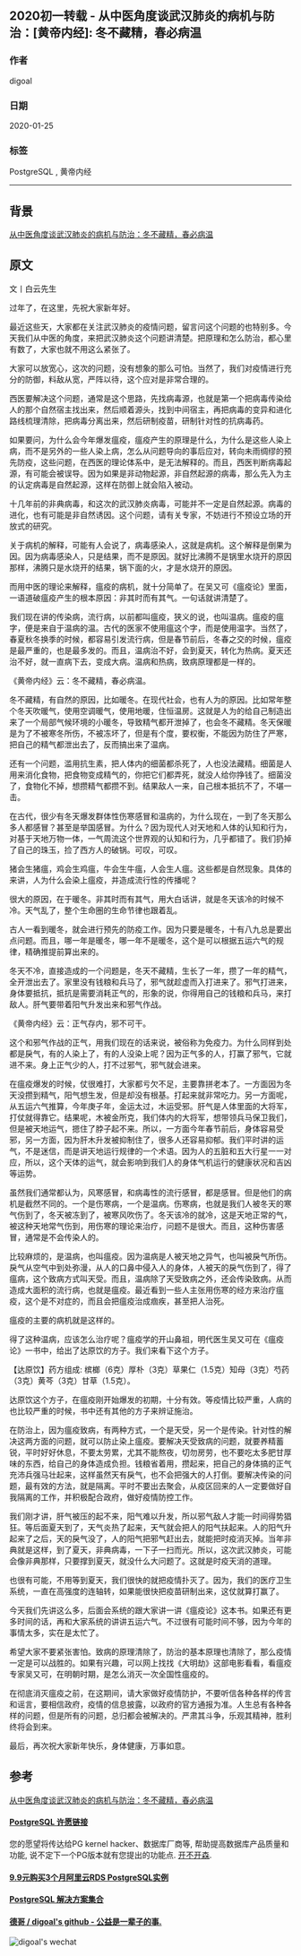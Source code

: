 ## 2020初一转载 - 从中医角度谈武汉肺炎的病机与防治：[黄帝内经]: 冬不藏精，春必病温  
                                                                                                               
### 作者                                                                      
digoal                                                                                                               
                                                                                                               
### 日期                                                                                                               
2020-01-25                                                                                                           
                                                                                                               
### 标签                                                                                                               
PostgreSQL , 黄帝内经   
                                                                                                               
----                                                                                                               
                                                                                                               
## 背景       
[从中医角度谈武汉肺炎的病机与防治：冬不藏精，春必病温](http://www.xcar.com.cn/bbs/viewthread.php?tid=94748453)  
  
## 原文  
文丨白云先生  
    
过年了，在这里，先祝大家新年好。  
    
最近这些天，大家都在关注武汉肺炎的疫情问题，留言问这个问题的也特别多。今天我们从中医的角度，来把武汉肺炎这个问题讲清楚。把原理和怎么防治，都心里有数了，大家也就不用这么紧张了。  
    
大家可以放宽心，这次的问题，没有想象的那么可怕。当然了，我们对疫情进行充分的防御，料敌从宽，严阵以待，这个应对是非常合理的。  
   
西医要解决这个问题，通常是这个思路，先找病毒源，也就是第一个把病毒传染给人的那个自然宿主找出来，然后顺着源头，找到中间宿主，再把病毒的变异和进化路线梳理清除，把病毒分离出来，然后研制疫苗，研制针对性的抗病毒药。  
   
如果要问，为什么会今年爆发瘟疫，瘟疫产生的原理是什么，为什么是这些人染上病，而不是另外的一些人染上病，怎么从问题导向的事后应对，转向未雨绸缪的预先防疫，这些问题，在西医的理论体系中，是无法解释的。而且，西医判断病毒起源，有可能会被误导。因为如果是非动物起源，非自然起源的病毒，那么先入为主的认定病毒是自然起源，这样在防御上就会陷入被动。  
   
十几年前的非典病毒，和这次的武汉肺炎病毒，可能并不一定是自然起源。病毒的进化，也有可能是非自然诱因。这个问题，请有关专家，不妨进行不预设立场的开放式的研究。  
   
关于病机的解释，可能有人会说了，病毒感染人，这就是病机。这个解释是倒果为因。因为病毒感染人，只是结果，而不是原因。就好比沸腾不是锅里水烧开的原因那样，沸腾只是水烧开的结果，锅下面的火，才是水烧开的原因。  
   
而用中医的理论来解释，瘟疫的病机，就十分简单了。在吴又可《瘟疫论》里面，一语道破瘟疫产生的根本原因：非其时而有其气。一句话就讲清楚了。  
   
我们现在讲的传染病，流行病，以前都叫瘟疫，狭义的说，也叫温病。瘟疫的瘟字，便是来自于温病的温。古代的医家不使用瘟这个字，而是使用温字。当然了，春夏秋冬换季的时候，都容易引发流行病，但是春节前后，冬春之交的时候，瘟疫是最严重的，也是最多发的。而且，温病治不好，会到夏天，转化为热病。夏天还治不好，就一直病下去，变成大病。温病和热病，致病原理都是一样的。  
   
《黄帝内经》云：冬不藏精，春必病温。  
   
冬不藏精，有自然的原因，比如暖冬。在现代社会，也有人为的原因。比如常年整个冬天吹暖气，使用空调暖气，使用地暖，住恒温房。这就是人为的给自己制造出来了一个局部气候环境的小暖冬，导致精气都开泄掉了，也会冬不藏精。冬天保暖是为了不被寒冬所伤，不被冻坏了，但是有个度，要权衡，不能因为防住了严寒，把自己的精气都泄出去了，反而搞出来了温病。  
   
还有一个问题，滥用抗生素，把人体内的细菌都杀死了，人也没法藏精。细菌是人用来消化食物，把食物变成精气的，你把它们都弄死，就没人给你挣钱了。细菌没了，食物化不掉，想攒精气都攒不到。结果敌人一来，自己根本抵抗不了，不堪一击。  
   
在古代，很少有冬天爆发群体性伤寒感冒和温病的，为什么现在，一到了冬天那么多人都感冒？甚至是举国感冒。为什么？因为现代人对天地和人体的认知和行为，对基于天地万物一体，一气周流这个世界观的认知和行为，几乎都错了。我们扔掉了自己的珠玉，捡了西方人的破锅。可叹，可叹。  
   
猪会生猪瘟，鸡会生鸡瘟，牛会生牛瘟，人会生人瘟。这些都是自然现象。具体的来讲，人为什么会染上瘟疫，并造成流行性的传播呢？  
   
很大的原因，在于暖冬。非其时而有其气，用大白话讲，就是冬天该冷的时候不冷。天气乱了，整个生命圈的生命节律也跟着乱。  
   
古人一看到暖冬，就会进行预先的防疫工作。因为只要是暖冬，十有八九总是要出点问题。而且，哪一年是暖冬，哪一年不是暖冬，这个是可以根据五运六气的规律，精确推提前算出来的。  
   
冬天不冷，直接造成的一个问题是，冬天不藏精，生长了一年，攒了一年的精气，全开泄出去了。家里没有钱粮和兵马了，邪气就趁虚而入打进来了。邪气打进来，身体要抵抗，抵抗是需要消耗正气的，形象的说，你得用自己的钱粮和兵马，来打敌人。肝气要带着阳气升发出来和邪气作战。  
   
《黄帝内经》云：正气存内，邪不可干。  
   
这个和邪气作战的正气，用我们现在的话来说，被俗称为免疫力。为什么同样到处都是戾气，有的人染上了，有的人没染上呢？因为正气多的人，打赢了邪气，它就进不来。身上正气少的人，打不过邪气，邪气就会进来。  
   
在瘟疫爆发的时候，仗很难打，大家都亏欠不足，主要靠拼老本了。一方面因为冬天没攒到精气，阳气想生发，但是却没有根基。打起来就非常吃力。另一方面呢，从五运六气推算，今年庚子年，金运太过，木运受邪。肝气是人体里面的大将军，打仗就得靠它。结果呢，木被金所克，我们体内的大将军，想带领兵马保卫我们，但是被天地运气，摁住了脖子起不来。所以，一方面今年春节前后，身体容易受邪，另一方面，因为肝木升发被抑制住了，很多人还容易抑郁。我们平时讲的运气，不是迷信，而是讲天地运行规律的一个术语。因为人的五脏和五大行星一一对应，所以，这个天体的运气，就会影响到我们人的身体气机运行的健康状况和吉凶等运势。  
   
虽然我们通常都认为，风寒感冒，和病毒性的流行感冒，都是感冒。但是他们的病机是截然不同的。一个是伤寒病，一个是温病。伤寒病，也就是我们人被冬天的寒气伤到了，冬天被冻到了，被寒风吹伤了。冬天该冷的就冷，这是天地正常的气，被这种天地常气伤到，用伤寒的理论来治疗，问题不是很大。而且，这种伤害感冒，通常是不会传染人的。  
  
比较麻烦的，是温病，也叫瘟疫。因为温病是人被天地之异气，也叫被戾气所伤。戾气从空气中到处弥漫，从人的口鼻中侵入人的身体，人被天的戾气伤到了，得了瘟病，这个致病方式叫天受。而且，温病除了天受致病之外，还会传染致病。从而造成大面积的流行病，也就是瘟疫。最近看到一些人主张用伤寒的经方来治疗瘟疫，这个是不对症的，而且会把瘟疫治成痼疾，甚至把人治死。  
  
瘟疫的主要的病机就是这样的。  
  
得了这种温病，应该怎么治疗呢？瘟疫学的开山鼻祖，明代医生吴又可在《瘟疫论》一书中，给出了达原饮的方子。我们来看下这个方子。  
  
【达原饮】药方组成:  槟榔（6克）厚朴（3克）草果仁（1.5克）知母（3克）芍药（3克）黄芩（3克）甘草（1.5克）。  
  
达原饮这个方子，在瘟疫刚开始爆发的初期，十分有效。等疫情比较严重，人病的也比较严重的时候，书中还有其他的方子来辨证施治。  
  
在防治上，因为瘟疫致病，有两种方式，一个是天受，另一个是传染。针对性的解决这两方面的问题，就可以防止染上瘟疫。要解决天受致病的问题，就要养精蓄锐，平时好好休息，不要太劳累，尤其不能熬夜，切勿房劳，也不要吃太多肥甘厚味的东西，给自己的身体造成负担。钱粮省着用，攒起来，把自己的身体搞的正气充沛兵强马壮起来，这样虽然天有戾气，也不会把强大的人打倒。要解决传染的问题，最有效的方法，就是隔离。平时不要出去聚会，从疫区回来的人一定要做好自我隔离的工作，并积极配合政府，做好疫情防控工作。  
  
我们刚才讲，肝气被压的起不来，阳气难以升发，所以邪气敌人才能一时间得势猖狂。等后面夏天到了，天气炎热了起来，天气就会把人的阳气扶起来。人的阳气升起来了之后，天的戾气没了，人的阳气把邪气赶出去，就能把时疫消灭掉。当年非典就是这样，到了夏天，非典病毒，一下子一扫而光。所以，这次武汉肺炎，可能会像非典那样，只要撑到夏天，就没什么大问题了。这就是时疫天消的道理。  
  
也很有可能，不用等到夏天，我们很快的就把疫情扑灭了。因为，我们的医疗卫生系统，一直在高强度的连轴转，如果能很快把疫苗研制出来，这仗就算打赢了。  
  
今天我们先讲这么多，后面会系统的跟大家讲一讲《瘟疫论》这本书。如果还有更多时间的话，再和大家系统的讲讲五运六气。不过很有可能时间不够，因为今年的事情太多，实在是太忙了。  
  
希望大家不要紧张害怕。致病的原理清除了，防治的基本原理也清除了，那么疫情一定是可以战胜的。如果有兴趣，可以网上找找《大明劫》这部电影看看，看瘟疫专家吴又可，在明朝时期，是怎么消灭一次全国性瘟疫的。  
  
在彻底消灭瘟疫之前，在这期间，请大家做好疫情防护，不要听信各种各样的传言和谣言，要相信政府，疫情的信息披露，以政府的官方通报为准。人生总有各种各样的问题，但是所有的问题，总归都会被解决的。严肃其斗争，乐观其精神，胜利终将会到来。  
  
最后，再次祝大家新年快乐，身体健康，万事如意。  
  
## 参考  
[从中医角度谈武汉肺炎的病机与防治：冬不藏精，春必病温](http://www.xcar.com.cn/bbs/viewthread.php?tid=94748453)  
  
     
  
  
  
  
  
  
  
  
  
  
  
  
  
  
  
  
  
  
  
  
  
  
  
  
  
  
  
  
  
  
  
  
  
  
  
  
  
  
  
  
  
  
  
#### [PostgreSQL 许愿链接](https://github.com/digoal/blog/issues/76 "269ac3d1c492e938c0191101c7238216")
您的愿望将传达给PG kernel hacker、数据库厂商等, 帮助提高数据库产品质量和功能, 说不定下一个PG版本就有您提出的功能点. [开不开森](https://github.com/digoal/blog/issues/76 "269ac3d1c492e938c0191101c7238216").  
  
  
#### [9.9元购买3个月阿里云RDS PostgreSQL实例](https://www.aliyun.com/database/postgresqlactivity "57258f76c37864c6e6d23383d05714ea")
  
  
#### [PostgreSQL 解决方案集合](https://yq.aliyun.com/topic/118 "40cff096e9ed7122c512b35d8561d9c8")
  
  
#### [德哥 / digoal's github - 公益是一辈子的事.](https://github.com/digoal/blog/blob/master/README.md "22709685feb7cab07d30f30387f0a9ae")
  
  
![digoal's wechat](../pic/digoal_weixin.jpg "f7ad92eeba24523fd47a6e1a0e691b59")
  
